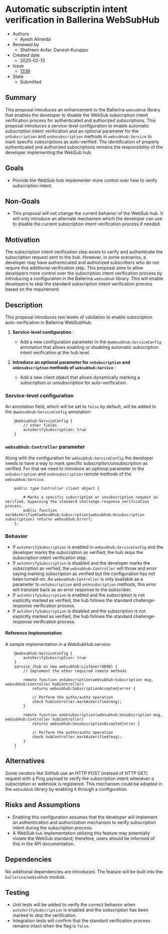 # Automatic subscriptin intent verification in Ballerina WebSubHub

- Authors
  - Ayesh Almeida
- Reviewed by
  - Shafreen Anfar, Danesh Kuruppu
- Created date
  - 2025-02-13
- Issue
  - [1336](https://github.com/ballerina-platform/ballerina-spec/issues/1336)
- State
  - Submitted

## Summary

This proposal introduces an enhancement to the Ballerina `websubhub` library that enables the developer to disable the WebSub 
subscription intent verification process for authenticated and authorized subscriptions. This proposal introduces a service-level 
configuration to enable automatic subscription intent verification and an optional parameter for the `onSubscription` and 
`onUnsubscription` methods in `websubhub:Service` to mark specific subscriptions as auto-verified. The identification of 
properly authenticated and authorized subscriptions remains the responsibility of the developer implementing the WebSub hub.

## Goals

- Provide the WebSub hub implementer more control over how to verify subscription intent.

## Non-Goals

- This proposal will not change the current behavior of the WebSub hub. It will only introduce an alternate mechanism which the developer can use to disable the current subscription 
intent verification process if needed.

## Motivation

The subscription intent verification step exists to verify and authenticate the subscription request sent to the hub. However, 
in some scenarios, a developer may have authenticated and authorized subscribers who do not require this additional 
verification step. This proposal aims to allow developers more control over the subscription intent verification process by 
introducing a configuration in the Ballerina `websubhub` library. This will enable developers to skip the standard subscription 
intent verification process based on the requirement.

## Description

This proposal introduces two levels of validation to enable subscription auto-verification in Ballerina WebSubHub:

1. **Service-level configuration** :
    - Add a new configuration parameter in the `@websubhub:ServiceConfig` annotation that allows enabling or disabling automatic subscription intent verification at the hub level.

2. **Introduce an optional parameter for `onSubscription` and `onUnsubscription` methods of `websubhub:Service`** :
    - Add a new client object that allows dynamically marking a subscription or unsubscription for auto-verification.

### Service-level configuration

An annotation field, which will be set to `false` by default, will be added to the `@websubhub:ServiceConfig` annotation:

```ballerina
    @websubhub:ServiceConfig { 
        // other fields
        autoVerifySubscription: true
    }
```

### `websubhub:Controller` parameter

Along with the configuration for `websubhub:ServiceConfig` the developer needs to have a way to mark specific subscription/unsubscription as verified. For that we need to introduce 
an optional parameter to the `onSubscription` and `onUnsubscription` remote methods of the `websubhub:Service`.

```ballerina
    public type Controller client object {

        # Marks a specific subscription or unsubscription request as verified, bypassing the standard challenge-response verification process. 
        public function markAsVerified(websubhub:Subscription|websubhub:Unsubscription subscription) returns websubhub:Error?;
    };
```

### Behavior

* If `autoVerifySubscription` is enabled in `websubhub:ServiceConfig` and the developer marks the subscription as verified, the hub skips the subscription intent verification step.  
* If `autoVerifySubscription` is disabled and the developer marks the subscription as verfied, the `websubhub:Controller` will throw and error saying marking subscription as 
verified but the configuration has not been turned-on. As `websubhub:Controller` is only available as a parameter to `onSubscription` and `onUnsubsription` methods, this error will 
translate back as an error response to the subscriber.
* If `autoVerifySubscription` is enabled and the subscription is not explicitly marked as verified, the hub follows the standard challenge-response verification process.
* If `autoVerifySubscription` is disabled and the subscription is not explicitly marked as verified, the hub follows the standard challenge-response verification process.

#### Reference Implementation

A sample implementation in a WebSubHub service:

```ballerina
    @websubhub:ServiceConfig { 
        autoVerifySubscription: true 
    }
    service /hub on new websubhub:Listener(9090) {
        // Implement the other required remote methods

        remote function onSubscription(websubhub:Subscription msg, websubhub:Controller hubController) 
            returns websubhub:SubscriptionAccepted|error {
        
            // Perform the authn/authz operation
            check hubController.markAsVerified(msg);
        }

        remote function onUnsubscription(websubhub:Unsubscription msg, websubhub:Controller hubController) 
            returns websubhub:UnsubscriptionAccepted|error {
        
            // Perform the authn/authz operation
            check hubController.markAsVerified(msg);
        }
    }

```

## Alternatives

Some vendors like GitHub use an HTTP POST (instead of HTTP GET) request with a Ping payload to verify the subscription intent 
whenever a subscription or webhook is registered. This mechanism could be adopted in the `websubhub` library by enabling it 
through a configuration.

## Risks and Assumptions

- Enabling this configuration assumes that the developer will implement an authentication and authorization mechanism to verify subscription intent during the subscription process.  
- A WebSub `hub` implementation utilizing this feature may potentially violate the WebSub standard; therefore, users should be informed of this in the API documentation.

## Dependencies

No additional dependencies are introduced. The feature will be built into the `ballerina/websubhub` module.

## Testing

- Unit tests will be added to verify the correct behavior when `autoVerifySubscription` is enabled and the subscription has been marked to skip the verification.
- Integration tests will confirm that the standard verification process remains intact when the flag is `false`.
